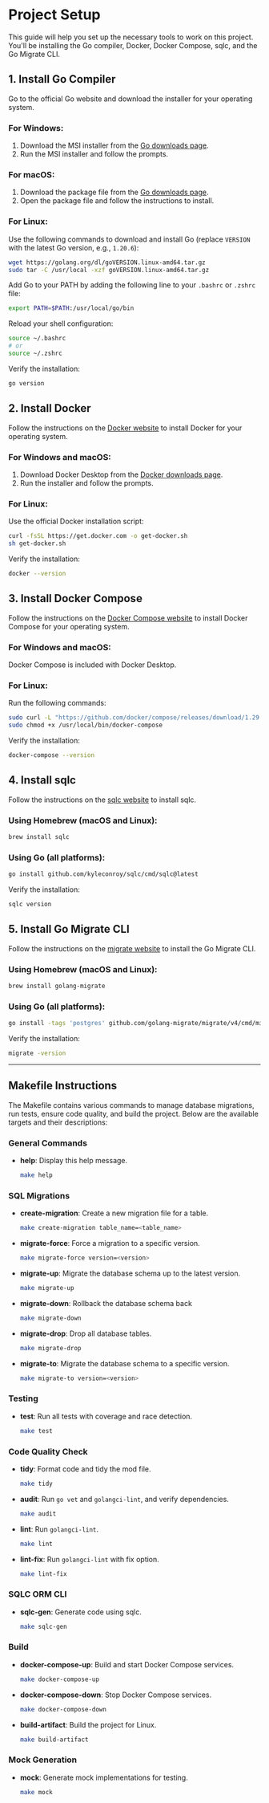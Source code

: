 # Project Setup

This guide will help you set up the necessary tools to work on this project. You'll be installing the Go compiler, Docker, Docker Compose, sqlc, and the Go Migrate CLI.

## 1. Install Go Compiler

Go to the official Go website and download the installer for your operating system.

### For Windows:

1. Download the MSI installer from the [Go downloads page](https://golang.org/dl/).
2. Run the MSI installer and follow the prompts.

### For macOS:

1. Download the package file from the [Go downloads page](https://golang.org/dl/).
2. Open the package file and follow the instructions to install.

### For Linux:

Use the following commands to download and install Go (replace `VERSION` with the latest Go version, e.g., `1.20.6`):

```bash
wget https://golang.org/dl/goVERSION.linux-amd64.tar.gz
sudo tar -C /usr/local -xzf goVERSION.linux-amd64.tar.gz
```

Add Go to your PATH by adding the following line to your `.bashrc` or `.zshrc` file:

```bash
export PATH=$PATH:/usr/local/go/bin
```

Reload your shell configuration:

```bash
source ~/.bashrc
# or
source ~/.zshrc
```

Verify the installation:

```bash
go version
```

## 2. Install Docker

Follow the instructions on the [Docker website](https://docs.docker.com/get-docker/) to install Docker for your operating system.

### For Windows and macOS:

1. Download Docker Desktop from the [Docker downloads page](https://www.docker.com/products/docker-desktop).
2. Run the installer and follow the prompts.

### For Linux:

Use the official Docker installation script:

```bash
curl -fsSL https://get.docker.com -o get-docker.sh
sh get-docker.sh
```

Verify the installation:

```bash
docker --version
```

## 3. Install Docker Compose

Follow the instructions on the [Docker Compose website](https://docs.docker.com/compose/install/) to install Docker Compose for your operating system.

### For Windows and macOS:

Docker Compose is included with Docker Desktop.

### For Linux:

Run the following commands:

```bash
sudo curl -L "https://github.com/docker/compose/releases/download/1.29.2/docker-compose-$(uname -s)-$(uname -m)" -o /usr/local/bin/docker-compose
sudo chmod +x /usr/local/bin/docker-compose
```

Verify the installation:

```bash
docker-compose --version
```

## 4. Install sqlc

Follow the instructions on the [sqlc website](https://docs.sqlc.dev/en/latest/overview/install.html) to install sqlc.

### Using Homebrew (macOS and Linux):

```bash
brew install sqlc
```

### Using Go (all platforms):

```bash
go install github.com/kyleconroy/sqlc/cmd/sqlc@latest
```

Verify the installation:

```bash
sqlc version
```

## 5. Install Go Migrate CLI

Follow the instructions on the [migrate website](https://github.com/golang-migrate/migrate/tree/master/cmd/migrate) to install the Go Migrate CLI.

### Using Homebrew (macOS and Linux):

```bash
brew install golang-migrate
```

### Using Go (all platforms):

```bash
go install -tags 'postgres' github.com/golang-migrate/migrate/v4/cmd/migrate@latest
```

Verify the installation:

```bash
migrate -version
```

---

## Makefile Instructions

The Makefile contains various commands to manage database migrations, run tests, ensure code quality, and build the project. Below are the available targets and their descriptions:

### General Commands

- **help**: Display this help message.
  
  ```sh
  make help
  ```

### SQL Migrations

- **create-migration**: Create a new migration file for a table.

  ```sh
  make create-migration table_name=<table_name>
  ```

- **migrate-force**: Force a migration to a specific version.

  ```sh
  make migrate-force version=<version>
  ```

- **migrate-up**: Migrate the database schema up to the latest version.

  ```sh
  make migrate-up
  ```

- **migrate-down**: Rollback the database schema back

  ```sh
  make migrate-down
  ```

- **migrate-drop**: Drop all database tables.

  ```sh
  make migrate-drop
  ```

- **migrate-to**: Migrate the database schema to a specific version.

  ```sh
  make migrate-to version=<version>
  ```

### Testing

- **test**: Run all tests with coverage and race detection.

  ```sh
  make test
  ```

### Code Quality Check

- **tidy**: Format code and tidy the mod file.

  ```sh
  make tidy
  ```

- **audit**: Run `go vet` and `golangci-lint`, and verify dependencies.

  ```sh
  make audit
  ```

- **lint**: Run `golangci-lint`.

  ```sh
  make lint
  ```

- **lint-fix**: Run `golangci-lint` with fix option.

  ```sh
  make lint-fix
  ```

### SQLC ORM CLI

- **sqlc-gen**: Generate code using sqlc.

  ```sh
  make sqlc-gen
  ```

### Build

- **docker-compose-up**: Build and start Docker Compose services.

  ```sh
  make docker-compose-up
  ```

- **docker-compose-down**: Stop Docker Compose services.

  ```sh
  make docker-compose-down
  ```

- **build-artifact**: Build the project for Linux.

  ```sh
  make build-artifact
  ```

### Mock Generation

- **mock**: Generate mock implementations for testing.

  ```sh
  make mock
  ```
